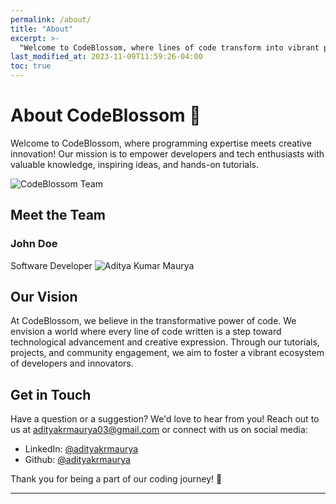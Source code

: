 ```yaml
---
permalink: /about/
title: "About"
excerpt: >-
  "Welcome to CodeBlossom, where lines of code transform into vibrant petals of innovation! 🌸 Dive into a world where programming meets creativity, and ideas bloom into remarkable projects. Join our community of developers and tech enthusiasts as we nurture skills, share insights, and explore the endless possibilities of coding. Let your creativity flourish and your code blossom at CodeBlossom. Happy coding! 🚀✨ #CodeBlossom #InnovationInCode"
last_modified_at: 2023-11-09T11:59:26-04:00
toc: true
---
```

# About CodeBlossom 🌸

Welcome to CodeBlossom, where programming expertise meets creative innovation! Our mission is to empower developers and tech enthusiasts with valuable knowledge, inspiring ideas, and hands-on tutorials. 

![CodeBlossom Team](https://unsplash.com/photos/brown-and-white-pomeranian-puppy-on-macbook-siNDDi9RpVY)

## Meet the Team

### John Doe
Software Developer
![Aditya Kumar Maurya](https://avatars.githubusercontent.com/u/42384542?v=4)

## Our Vision

At CodeBlossom, we believe in the transformative power of code. We envision a world where every line of code written is a step toward technological advancement and creative expression. Through our tutorials, projects, and community engagement, we aim to foster a vibrant ecosystem of developers and innovators.

## Get in Touch

Have a question or a suggestion? We'd love to hear from you! Reach out to us at [adityakrmaurya03@gmail.com](mailto:adityakrmaurya03@gmail.com) or connect with us on social media:

- LinkedIn: [@adityakrmaurya](https://linkedin.com/in/adityakrmaurya)
- Github: [@adityakrmaurya](https://www.github.com/adityakrmaurya)

Thank you for being a part of our coding journey! 🚀

---